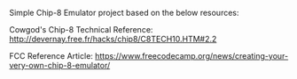 Simple Chip-8 Emulator project based on the below resources:

Cowgod's Chip-8 Technical Reference: 
http://devernay.free.fr/hacks/chip8/C8TECH10.HTM#2.2

FCC Reference Article:
https://www.freecodecamp.org/news/creating-your-very-own-chip-8-emulator/